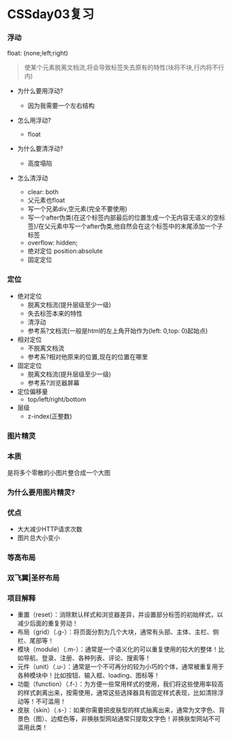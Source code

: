 # CSSday03复习

### 浮动

float: (none;left;right)

> 使某个元素脱离文档流,将会导致标签失去原有的特性(块将不块,行内将不行内)

+ 为什么要用浮动?
  + 因为我需要一个左右结构

+ 怎么用浮动?
  + float
+ 为什么要清浮动?
  + 高度塌陷
+ 怎么清浮动
  + clear: both
  + 父元素也float
  + 写一个兄弟div,空元素(完全不要使用)
  + 写一个after伪类(在这个标签内部最后的位置生成一个无内容无语义的空标签)/在父元素中写一个after伪类,他自然会在这个标签中的末尾添加一个子标签
  + overflow: hidden;
  + 绝对定位 position:absolute
  + 固定定位

### 定位

+ 绝对定位
  + 脱离文档流(提升层级至少一级)
  + 失去标签本来的特性
  + 清浮动
  + 参考系?文档流(一般是html的左上角开始作为(left: 0,top: 0)起始点)
+ 相对定位
  + 不脱离文档流
  + 参考系?相对他原来的位置,现在的位置在哪里
+ 固定定位
  + 脱离文档流(提升层级至少一级)
  + 参考系?浏览器屏幕
+ 定位偏移量
  + top/left/right/bottom
+ 层级
  + z-index(正整数)

### 图片精灵

### 本质

是将多个零散的小图片整合成一个大图

### 为什么要用图片精灵?

### 优点

+ 大大减少HTTP请求次数
+ 图片总大小变小

### 等高布局

### 双飞翼|圣杯布局

### 项目解释

+ 重置（reset）：消除默认样式和浏览器差异，并设置部分标签的初始样式，以减少后面的重复劳动！
+ 布局（grid）（.g-）：将页面分割为几个大块，通常有头部、主体、主栏、侧栏、尾部等！
+ 模块（module）（.m-）：通常是一个语义化的可以重复使用的较大的整体！比如导航、登录、注册、各种列表、评论、搜索等！
+ 元件（unit）（.u-）：通常是一个不可再分的较为小巧的个体，通常被重复用于各种模块中！比如按钮、输入框、loading、图标等！
+ 功能（function）（.f-）：为方便一些常用样式的使用，我们将这些使用率较高的样式剥离出来，按需使用，通常这些选择器具有固定样式表现，比如清除浮动等！不可滥用！
+ 皮肤（skin）（.s-）：如果你需要把皮肤型的样式抽离出来，通常为文字色、背景色（图）、边框色等，非换肤型网站通常只提取文字色！非换肤型网站不可滥用此类！